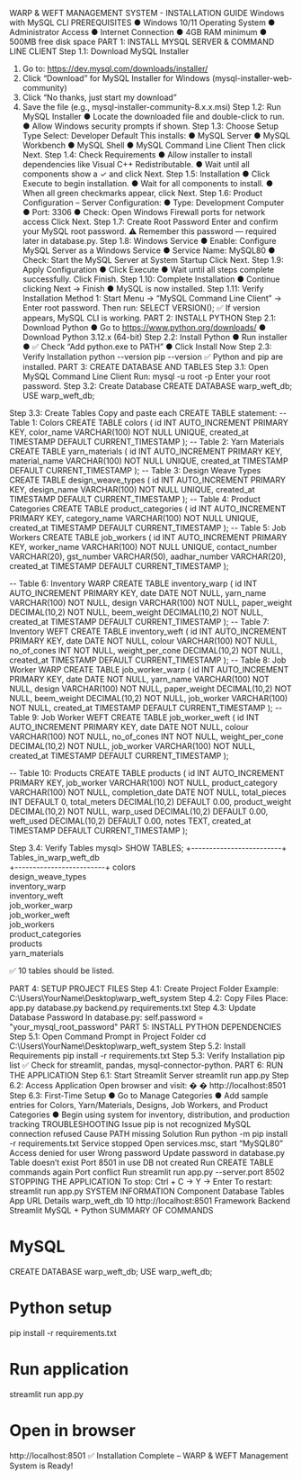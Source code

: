 WARP & WEFT MANAGEMENT SYSTEM - 
INSTALLATION GUIDE 
Windows with MySQL CLI 
PREREQUISITES 
● Windows 10/11 Operating System 
● Administrator Access 
● Internet Connection 
● 4GB RAM minimum 
● 500MB free disk space 
PART 1: INSTALL MYSQL SERVER & COMMAND LINE 
CLIENT 
Step 1.1: Download MySQL Installer 
1. Go to: https://dev.mysql.com/downloads/installer/ 
2. Click “Download” for MySQL Installer for Windows (mysql-installer-web-community) 
3. Click “No thanks, just start my download” 
4. Save the file (e.g., mysql-installer-community-8.x.x.msi) 
Step 1.2: Run MySQL Installer 
● Locate the downloaded file and double-click to run. 
● Allow Windows security prompts if shown. 
Step 1.3: Choose Setup Type 
Select: Developer Default 
This installs: 
● MySQL Server 
● MySQL Workbench 
● MySQL Shell 
● MySQL Command Line Client 
Then click Next. 
Step 1.4: Check Requirements 
● Allow installer to install dependencies like Visual C++ Redistributable. 
● Wait until all components show a ✓ and click Next. 
Step 1.5: Installation 
● Click Execute to begin installation. 
● Wait for all components to install. 
● When all green checkmarks appear, click Next. 
Step 1.6: Product Configuration – Server 
Configuration: 
● Type: Development Computer 
● Port: 3306 
● Check: Open Windows Firewall ports for network access 
Click Next. 
Step 1.7: Create Root Password 
Enter and confirm your MySQL root password. 
⚠
 Remember this password — required later in database.py. 
Step 1.8: Windows Service 
● Enable: Configure MySQL Server as a Windows Service 
● Service Name: MySQL80 
● Check: Start the MySQL Server at System Startup 
Click Next. 
Step 1.9: Apply Configuration 
● Click Execute 
● Wait until all steps complete successfully. 
Click Finish. 
Step 1.10: Complete Installation 
● Continue clicking Next → Finish 
● MySQL is now installed. 
Step 1.11: Verify Installation 
Method 1: Start Menu → “MySQL Command Line Client” → Enter root password. 
Then run: 
SELECT VERSION(); 
✅
 If version appears, MySQL CLI is working. 
PART 2: INSTALL PYTHON 
Step 2.1: Download Python 
● Go to https://www.python.org/downloads/ 
● Download Python 3.12.x (64-bit) 
Step 2.2: Install Python 
● Run installer 
● 
✅
 Check “Add python.exe to PATH” 
● Click Install Now 
Step 2.3: Verify Installation 
python --version 
pip --version 
✅
 Python and pip are installed. 
PART 3: CREATE DATABASE AND TABLES 
Step 3.1: Open MySQL Command Line Client 
Run: 
mysql -u root -p 
Enter your root password. 
Step 3.2: Create Database 
CREATE DATABASE warp_weft_db; 
USE warp_weft_db; 
 
Step 3.3: Create Tables 
Copy and paste each CREATE TABLE statement: 
 -- Table 1: Colors 
CREATE TABLE colors ( 
    id INT AUTO_INCREMENT PRIMARY KEY, 
    color_name VARCHAR(100) NOT NULL UNIQUE, 
    created_at TIMESTAMP DEFAULT CURRENT_TIMESTAMP 
); 
 -- Table 2: Yarn Materials 
CREATE TABLE yarn_materials ( 
    id INT AUTO_INCREMENT PRIMARY KEY, 
    material_name VARCHAR(100) NOT NULL UNIQUE, 
    created_at TIMESTAMP DEFAULT CURRENT_TIMESTAMP 
); 
 -- Table 3: Design Weave Types 
CREATE TABLE design_weave_types ( 
    id INT AUTO_INCREMENT PRIMARY KEY, 
    design_name VARCHAR(100) NOT NULL UNIQUE, 
    created_at TIMESTAMP DEFAULT CURRENT_TIMESTAMP 
); 
 -- Table 4: Product Categories 
CREATE TABLE product_categories ( 
    id INT AUTO_INCREMENT PRIMARY KEY, 
    category_name VARCHAR(100) NOT NULL UNIQUE, 
    created_at TIMESTAMP DEFAULT CURRENT_TIMESTAMP 
); 
 -- Table 5: Job Workers 
CREATE TABLE job_workers ( 
    id INT AUTO_INCREMENT PRIMARY KEY, 
    worker_name VARCHAR(100) NOT NULL UNIQUE, 
    contact_number VARCHAR(20), 
    gst_number VARCHAR(50), 
    aadhar_number VARCHAR(20), 
    created_at TIMESTAMP DEFAULT CURRENT_TIMESTAMP 
); 
 
-- Table 6: Inventory WARP 
CREATE TABLE inventory_warp ( 
    id INT AUTO_INCREMENT PRIMARY KEY, 
    date DATE NOT NULL, 
    yarn_name VARCHAR(100) NOT NULL, 
    design VARCHAR(100) NOT NULL, 
    paper_weight DECIMAL(10,2) NOT NULL, 
    beem_weight DECIMAL(10,2) NOT NULL, 
    created_at TIMESTAMP DEFAULT CURRENT_TIMESTAMP 
); 
 -- Table 7: Inventory WEFT 
CREATE TABLE inventory_weft ( 
    id INT AUTO_INCREMENT PRIMARY KEY, 
    date DATE NOT NULL, 
    colour VARCHAR(100) NOT NULL, 
    no_of_cones INT NOT NULL, 
    weight_per_cone DECIMAL(10,2) NOT NULL, 
    created_at TIMESTAMP DEFAULT CURRENT_TIMESTAMP 
); 
 -- Table 8: Job Worker WARP 
CREATE TABLE job_worker_warp ( 
    id INT AUTO_INCREMENT PRIMARY KEY, 
    date DATE NOT NULL, 
    yarn_name VARCHAR(100) NOT NULL, 
    design VARCHAR(100) NOT NULL, 
    paper_weight DECIMAL(10,2) NOT NULL, 
    beem_weight DECIMAL(10,2) NOT NULL, 
    job_worker VARCHAR(100) NOT NULL, 
    created_at TIMESTAMP DEFAULT CURRENT_TIMESTAMP 
); 
 -- Table 9: Job Worker WEFT 
CREATE TABLE job_worker_weft ( 
    id INT AUTO_INCREMENT PRIMARY KEY, 
    date DATE NOT NULL, 
    colour VARCHAR(100) NOT NULL, 
    no_of_cones INT NOT NULL, 
    weight_per_cone DECIMAL(10,2) NOT NULL, 
    job_worker VARCHAR(100) NOT NULL, 
    created_at TIMESTAMP DEFAULT CURRENT_TIMESTAMP 
); 
 
-- Table 10: Products 
CREATE TABLE products ( 
    id INT AUTO_INCREMENT PRIMARY KEY, 
    job_worker VARCHAR(100) NOT NULL, 
    product_category VARCHAR(100) NOT NULL, 
    completion_date DATE NOT NULL, 
    total_pieces INT DEFAULT 0, 
    total_meters DECIMAL(10,2) DEFAULT 0.00, 
    product_weight DECIMAL(10,2) NOT NULL, 
    warp_used DECIMAL(10,2) DEFAULT 0.00, 
    weft_used DECIMAL(10,2) DEFAULT 0.00, 
    notes TEXT, 
    created_at TIMESTAMP DEFAULT CURRENT_TIMESTAMP 
); 
 
Step 3.4: Verify Tables 
mysql> SHOW TABLES; 
+-------------------------+ 
Tables_in_warp_weft_db   
+-------------------------+ 
 colors                   
design_weave_types       
 inventory_warp           
 inventory_weft           
 job_worker_warp          
 job_worker_weft          
 job_workers              
 product_categories       
products                 
 yarn_materials          
 
✅
 10 tables should be listed. 
 
PART 4: SETUP PROJECT FILES 
Step 4.1: Create Project Folder 
Example: 
 C:\Users\YourName\Desktop\warp_weft_system 
Step 4.2: Copy Files 
Place: 
app.py 
database.py 
backend.py 
requirements.txt 
Step 4.3: Update Database Password 
In database.py: 
self.password = "your_mysql_root_password" 
PART 5: INSTALL PYTHON DEPENDENCIES 
Step 5.1: Open Command Prompt in Project Folder 
cd C:\Users\YourName\Desktop\warp_weft_system 
Step 5.2: Install Requirements 
pip install -r requirements.txt 
Step 5.3: Verify Installation 
pip list 
✅
 Check for streamlit, pandas, mysql-connector-python. 
PART 6: RUN THE APPLICATION 
Step 6.1: Start Streamlit Server 
streamlit run app.py 
Step 6.2: Access Application 
Open browser and visit: 
�
�
 http://localhost:8501 
Step 6.3: First-Time Setup 
● Go to Manage Categories 
● Add sample entries for Colors, Yarn/Materials, Designs, Job Workers, and Product 
Categories 
● Begin using system for inventory, distribution, and production tracking 
TROUBLESHOOTING 
Issue 
pip is not 
recognized 
MySQL connection 
refused 
Cause 
PATH missing 
Solution 
Run python -m pip install -r 
requirements.txt 
Service stopped Open services.msc, start “MySQL80” 
Access denied for user 
Wrong 
password 
Update password in database.py 
Table doesn’t exist 
Port 8501 in use 
DB not created Run CREATE TABLE commands again 
Port conflict 
Run streamlit run app.py --server.port 8502 
STOPPING THE APPLICATION 
To stop: 
Ctrl + C → Y → Enter 
To restart: 
streamlit run app.py 
SYSTEM INFORMATION 
Component 
Database 
Tables 
App URL 
Details 
warp_weft_db 
10 
http://localhost:8501 
Framework 
Backend 
Streamlit 
MySQL + Python 
SUMMARY OF COMMANDS 
# MySQL 
CREATE DATABASE warp_weft_db; 
USE warp_weft_db; 
# Python setup 
pip install -r requirements.txt 
# Run application 
streamlit run app.py 
# Open in browser 
http://localhost:8501 
✅
 Installation Complete – WARP & WEFT Management System is Ready! 
